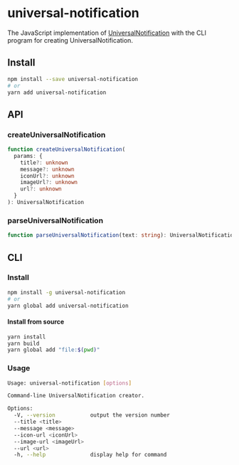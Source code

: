 # universal-notification

The JavaScript implementation of [UniversalNotification](https://github.com/UniversalNotification/spec) with the CLI program for creating UniversalNotification.

## Install

```sh
npm install --save universal-notification
# or
yarn add universal-notification

```

## API

### createUniversalNotification

```ts
function createUniversalNotification(
  params: {
    title?: unknown
    message?: unknown
    iconUrl?: unknown
    imageUrl?: unknown
    url?: unknown
  }
): UniversalNotification
```

### parseUniversalNotification

```ts
function parseUniversalNotification(text: string): UniversalNotification | null
```

## CLI

### Install
```sh
npm install -g universal-notification
# or
yarn global add universal-notification
```

#### Install from source

```sh
yarn install
yarn build
yarn global add "file:$(pwd)"
```

### Usage

```sh
Usage: universal-notification [options]

Command-line UniversalNotification creator.

Options:
  -V, --version           output the version number
  --title <title>
  --message <message>
  --icon-url <iconUrl>
  --image-url <imageUrl>
  --url <url>
  -h, --help              display help for command
```
